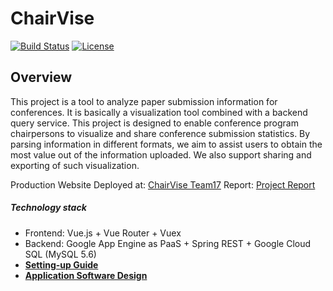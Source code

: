# ChairVise

[![Build Status](https://travis-ci.com/CS3219-SE-Principles-and-Patterns/chairvise3-0-2019-team-17.svg?token=CDywGEJ2yxNgpa1ch5ig&branch=master)](https://travis-ci.com/CS3219-SE-Principles-and-Patterns/chairvise3-0-2019-team-17)
[![License](https://img.shields.io/badge/License-Apache%202.0-blue.svg)](https://opensource.org/licenses/Apache-2.0)

## Overview
This project is a tool to analyze paper submission information for conferences. It is basically a visualization tool combined with a backend query service.
This project is designed to enable conference program chairpersons to visualize and share conference submission statistics. By parsing information in different formats, we aim to assist users to obtain the most value  out of the information uploaded. We also support sharing and exporting of such visualization.


Production Website Deployed at: [ChairVise Team17](https://cs3219-1920-team17.appspot.com/)
Report: [Project Report](ChairVise3.0_A0157816W_A0149850X_A0157366W_A0161476B.pdf)

##### Technology stack
- Frontend: Vue.js + Vue Router + Vuex
- Backend: Google App Engine as PaaS + Spring REST + Google Cloud SQL (MySQL 5.6)
- [**Setting-up Guide**](docs/setting-up.md)
- [**Application Software Design**](docs/design.md)
